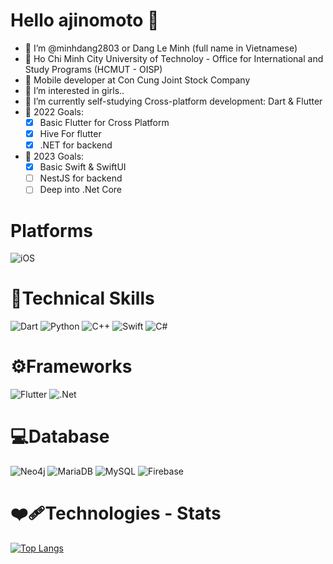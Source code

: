 # Hello ajinomoto 👋 #
- 👋 I’m @minhdang2803 or Dang Le Minh (full name in Vietnamese)
- 🏫 Ho Chi Minh City University of Technoloy - Office for International and Study Programs (HCMUT - OISP)
- 💼 Mobile developer at Con Cung Joint Stock Company 
- 👀 I’m interested in girls..
- 🌱 I’m currently self-studying Cross-platform development: Dart & Flutter
- 🥅 2022 Goals:
    - [x] Basic Flutter for Cross Platform
    - [x] Hive For flutter   
    - [x] .NET for backend
- 🥅 2023 Goals:
    - [x] Basic Swift & SwiftUI
    - [ ] NestJS for backend 
    - [ ] Deep into .Net Core
 # Platforms
 ![iOS](https://img.shields.io/badge/iOS-000000?style=for-the-badge&logo=ios&logoColor=white)
 # 💼Technical Skills
 ![Dart](https://img.shields.io/badge/Dart-0175C2?style=for-the-badge&logo=dart&logoColor=white)
 ![Python](https://img.shields.io/badge/Python-FFD43B?style=for-the-badge&logo=python&logoColor=blue)
 ![C++](https://img.shields.io/badge/C%2B%2B-00599C?style=for-the-badge&logo=c%2B%2B&logoColor=white)
 ![Swift](https://img.shields.io/badge/swift-F54A2A?style=for-the-badge&logo=swift&logoColor=white)
 ![C#](https://img.shields.io/badge/c%23-%23239120.svg?style=for-the-badge&logo=c-sharp&logoColor=white)
 # ⚙️Frameworks
 ![Flutter](https://img.shields.io/badge/Flutter-02569B?style=for-the-badge&logo=flutter&logoColor=white)
 ![.Net](https://img.shields.io/badge/.NET-5C2D91?style=for-the-badge&logo=.net&logoColor=white)
 # 💻Database
 ![Neo4j](https://img.shields.io/badge/Neo4j-018bff?style=for-the-badge&logo=neo4j&logoColor=white)
 ![MariaDB](https://img.shields.io/badge/MariaDB-003545?style=for-the-badge&logo=mariadb&logoColor=white)
 ![MySQL](https://img.shields.io/badge/MySQL-005C84?style=for-the-badge&logo=mysql&logoColor=white)
 ![Firebase](https://img.shields.io/badge/firebase-ffca28?style=for-the-badge&logo=firebase&logoColor=black)
 # ❤️‍🩹Technologies - Stats #
[![Top Langs](https://github-readme-stats.vercel.app/api/top-langs/?username=minhdang2803&langs_count=8&theme=dracula)](https://github.com/minhdang2803/github-readme-stats)
